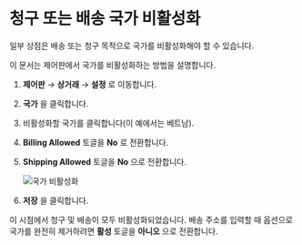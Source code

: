 # 청구 또는 배송 국가 비활성화

일부 상점은 배송 또는 청구 목적으로 국가를 비활성화해야 할 수 있습니다.

이 문서는 제어판에서 국가를 비활성화하는 방법을 설명합니다.

1. **제어판** → **상거래** → **설정** 로 이동합니다.
1. **국가** 을 클릭합니다.
1. 비활성화할 국가를 클릭합니다(이 예에서는 베트남).
1. **Billing Allowed** 토글을 **No** 로 전환합니다.
1. **Shipping Allowed** 토글을 **No** 으로 전환합니다.

    ![국가 비활성화](./deactivating-a-country-for-billing-or-shipping/images/01.png)

1. **저장** 을 클릭합니다.

이 시점에서 청구 및 배송이 모두 비활성화되었습니다. 배송 주소를 입력할 때 옵션으로 국가를 완전히 제거하려면 **활성** 토글을 **아니오** 으로 전환합니다.
